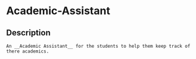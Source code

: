 # Academic-Assistant
    
## Description

    An __Academic Assistant__ for the students to help them keep track of there academics.
